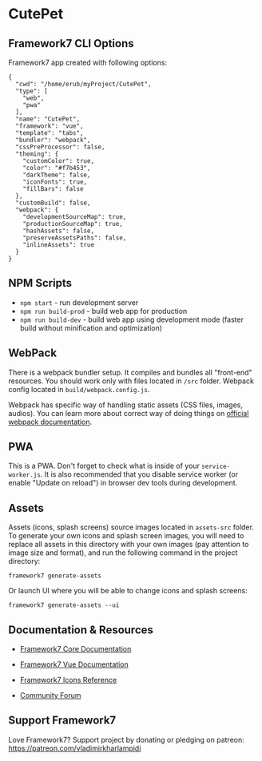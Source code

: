 # CutePet

## Framework7 CLI Options

Framework7 app created with following options:

```
{
  "cwd": "/home/erub/myProject/CutePet",
  "type": [
    "web",
    "pwa"
  ],
  "name": "CutePet",
  "framework": "vue",
  "template": "tabs",
  "bundler": "webpack",
  "cssPreProcessor": false,
  "theming": {
    "customColor": true,
    "color": "#f7b453",
    "darkTheme": false,
    "iconFonts": true,
    "fillBars": false
  },
  "customBuild": false,
  "webpack": {
    "developmentSourceMap": true,
    "productionSourceMap": true,
    "hashAssets": false,
    "preserveAssetsPaths": false,
    "inlineAssets": true
  }
}
```

## NPM Scripts

* `npm start` - run development server
* `npm run build-prod` - build web app for production
* `npm run build-dev` - build web app using development mode (faster build without minification and optimization)

## WebPack

There is a webpack bundler setup. It compiles and bundles all "front-end" resources. You should work only with files located in `/src` folder. Webpack config located in `build/webpack.config.js`.

Webpack has specific way of handling static assets (CSS files, images, audios). You can learn more about correct way of doing things on [official webpack documentation](https://webpack.js.org/guides/asset-management/).

## PWA

This is a PWA. Don't forget to check what is inside of your `service-worker.js`. It is also recommended that you disable service worker (or enable "Update on reload") in browser dev tools during development.
## Assets

Assets (icons, splash screens) source images located in `assets-src` folder. To generate your own icons and splash screen images, you will need to replace all assets in this directory with your own images (pay attention to image size and format), and run the following command in the project directory:

```
framework7 generate-assets
```

Or launch UI where you will be able to change icons and splash screens:

```
framework7 generate-assets --ui
```

## Documentation & Resources

* [Framework7 Core Documentation](https://framework7.io/docs/)
* [Framework7 Vue Documentation](https://framework7.io/vue/)

* [Framework7 Icons Reference](https://framework7.io/icons/)
* [Community Forum](https://forum.framework7.io)

## Support Framework7

Love Framework7? Support project by donating or pledging on patreon:
https://patreon.com/vladimirkharlampidi